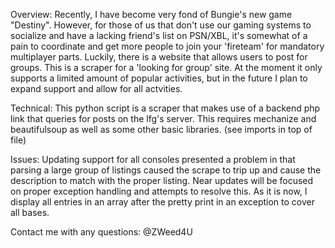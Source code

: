 Overview: 
Recently, I have become very fond of Bungie's new game "Destiny". However, for those of us that don't use our gaming systems to socialize and have a lacking friend's list on PSN/XBL, it's somewhat of a pain to coordinate and get more people to join your 'fireteam' for mandatory multiplayer parts. Luckily, there is a website that allows users to post for groups. This is a scraper for a 'looking for group' site. At the moment it only supports a limited amount of popular activities, but in the future I plan to expand support and allow for all actvities.


Technical: 
This python script is a scraper that makes use of a backend php link that queries for posts on the lfg's server. This requires mechanize and beautifulsoup as well as some other basic libraries. (see imports in top of file)


Issues:
Updating support for all consoles presented a problem in that parsing a large group of listings caused the scrape to trip up and cause the description to match with the proper listing. Near updates will be focused on proper exception handling and attempts to resolve this. As it is now, I display all entries in an array after the pretty print in an exception to cover all bases.



Contact me with any questions: @ZWeed4U
